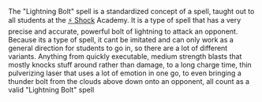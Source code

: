 The "Lightning Bolt" spell is a standardized concept of a spell, taught out to all students at the [⚡️ Shock](<../../../Magic/Elements/⚡️ Shock.md>) Academy. It is a type of spell that has a very precise and accurate, powerful bolt of lightning to attack an opponent. Because its a type of spell, it cant be imitated and can only work as a general direction for students to go in, so there are a lot of different variants. Anything from quickly executable, medium strength blasts that mostly knocks stuff around rather than damage, to a long charge time, thin pulverizing laser that uses a lot of emotion in one go, to even bringing a thunder bolt from the clouds above down onto an opponent, all count as a valid "Lightning Bolt" spell 